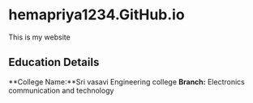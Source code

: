 # hemapriya1234.GitHub.io
This is my website
## Education Details
**College Name:**Sri vasavi Engineering college 
**Branch:** Electronics communication and technology
